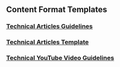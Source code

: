 ## Content Format Templates

### [Technical Articles Guidelines](/technical_articles_guide)

### [Technical Articles Template](/community/content-format-templates/technical_articles_template.md)

### [Technical YouTube Video Guidelines](/community/content-format-templates/technical_youtube_video_guide.md)